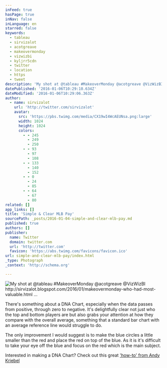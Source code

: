 ```yaml
---
inFeed: true
hasPage: true
inNav: false
inLanguage: en
starred: false
keywords:
  - tableau
  - sirvizalot
  - acotgreave
  - makeovermonday
  - vizwizbi
  - kyljrr5cdn
  - twitter
  - location
  - https
  - tweet
description: 'My shot at @tableau #MakeoverMonday @acotgreave @VizWizBI http://sirvizalot.blogspot.com/2016/01/makeovermonday-who-had-most-valuable.html ...'
datePublished: '2016-01-06T10:29:10.634Z'
dateModified: '2016-01-06T10:29:06.363Z'
author:
  - name: sirvizalot
    url: 'http://twitter.com/sirvizalot'
    avatar:
      src: 'https://pbs.twimg.com/media/CX19wI4WcAEUNsa.png:large'
      width: 1024
      height: 1024
      colors:
        - - 245
          - 249
          - 250
        - - 93
          - 97
          - 108
        - - 133
          - 140
          - 152
        - - 0
          - 24
          - 85
        - - 64
          - 67
          - 80
related: []
app_links: []
title: 'Simple & Clear MLB Pay'
sourcePath: _posts/2016-01-04-simple-and-clear-mlb-pay.md
published: true
authors: []
publisher:
  name: Twitter
  domain: twitter.com
  url: 'http://twitter.com'
  favicon: 'https://abs.twimg.com/favicons/favicon.ico'
url: simple-and-clear-mlb-pay/index.html
_type: Photograph
_context: 'http://schema.org'

---
```

![My shot at @tableau #MakeoverMonday @acotgreave @VizWizBI http://sirvizalot.blogspot.com/2016/01/makeovermonday-who-had-most-valuable.html ...](https://s3-us-west-2.amazonaws.com/the-grid-img/p/3809a5dc369640c0a1b785e8884b05ffdc1e890d.png)

There's something about a DNA Chart, especially when the data passes from positive, through zero to negative. It's delightfully clear not just who the top and bottom players are but also grabs your attention at how they compare with the overall average, something that a standard bar chart with an average reference line would struggle to do.

The only improvement I would suggest is to make the blue circles a little smaller than the red and place the red on top of the blue. As it is it's difficult to take your eye off the blue and focus on the red which is the main subject.

Interested in making a DNA Chart? Check out this great ['how-to' from Andy Kriebel][0]

[0]: http://vizwiz.blogspot.co.uk/2015/06/dnacharts.html